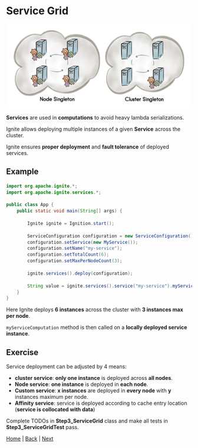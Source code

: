 # Service Grid

![img](img/service-grid.png)

**Services** are used in **computations** to avoid heavy lambda serializations.

Ignite allows deploying multiple instances of a given **Service** across the cluster.

Ignite ensures **proper deployment** and **fault tolerance** of deployed services. 


## Example

```java
import org.apache.ignite.*;
import org.apache.ignite.services.*;

public class App {
    public static void main(String[] args) {

        Ignite ignite = Ignition.start();

        ServiceConfiguration configuration = new ServiceConfiguration();
        configuration.setService(new MyService());
        configuration.setName("my-service");
        configuration.setTotalCount(6);
        configuration.setMaxPerNodeCount(3);

        ignite.services().deploy(configuration);

        String value = ignite.services().service("my-service").myServiceComputation();
    }
}
```

Here Ignite deploys **6 instances** across the cluster with **3 instances max per node**. 

`myServiceComputation` method is then called on a **locally deployed service instance**.


## Exercise

Service deployment can be adjusted by 4 means:

- **cluster service**: **only one instance** is deployed across **all nodes**.
- **Node service**: **one instance** is deployed in **each node**.
- **Custom service**: **x instances** are deployed in **every node** with **y** instances maximum per node.
- **Affinity service**: service is deployed according to cache entry location (**service is collocated with data**)

Complete TODOs in **Step3_ServiceGrid** class and make all tests in **Step3_ServiceGridTest** pass.


[Home](../readme.md) | [Back](./part2_data-grid.md) | [Next](part4_messaging.md)
